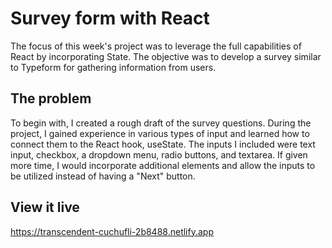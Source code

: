 # Survey form with React

The focus of this week's project was to leverage the full capabilities of React by incorporating State. The objective was to develop a survey similar to Typeform for gathering information from users.

## The problem
To begin with, I created a rough draft of the survey questions. During the project, I gained experience in various types of input and learned how to connect them to the React hook, useState. The inputs I included were text input, checkbox, a dropdown menu, radio buttons, and textarea. If given more time, I would incorporate additional elements and allow the inputs to be utilized instead of having a "Next" button.

## View it live

https://transcendent-cuchufli-2b8488.netlify.app
